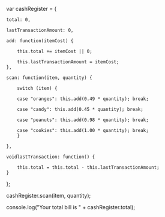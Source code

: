 var cashRegister = {

    total: 0,
    
    lastTransactionAmount: 0,
    
    add: function(itemCost) {
    
        this.total += itemCost || 0;
        
        this.lastTransactionAmount = itemCost;
    },
    
    scan: function(item, quantity) {
    
        switch (item) {
        
        case "oranges": this.add(0.49 * quantity); break;
        
        case "candy": this.add(0.45 * quantity); break;
        
        case "peanuts": this.add(0.98 * quantity); break;
        
        case "cookies": this.add(1.00 * quantity); break;
        }
        
    },
    
    voidlastTransaction: function() {
    
        this.total = this.total - this.lastTransactionAmount;
    }
    
};

cashRegister.scan(item, quantity);

console.log("Your total bill is " + cashRegister.total);

